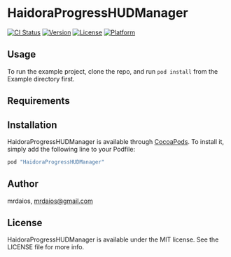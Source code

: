 # HaidoraProgressHUDManager

[![CI Status](http://img.shields.io/travis/mrdaios/HaidoraProgressHUDManager.svg?style=flat)](https://travis-ci.org/mrdaios/HaidoraProgressHUDManager)
[![Version](https://img.shields.io/cocoapods/v/HaidoraProgressHUDManager.svg?style=flat)](http://cocoapods.org/pods/HaidoraProgressHUDManager)
[![License](https://img.shields.io/cocoapods/l/HaidoraProgressHUDManager.svg?style=flat)](http://cocoapods.org/pods/HaidoraProgressHUDManager)
[![Platform](https://img.shields.io/cocoapods/p/HaidoraProgressHUDManager.svg?style=flat)](http://cocoapods.org/pods/HaidoraProgressHUDManager)

## Usage

To run the example project, clone the repo, and run `pod install` from the Example directory first.

## Requirements

## Installation

HaidoraProgressHUDManager is available through [CocoaPods](http://cocoapods.org). To install
it, simply add the following line to your Podfile:

```ruby
pod "HaidoraProgressHUDManager"
```

## Author

mrdaios, mrdaios@gmail.com

## License

HaidoraProgressHUDManager is available under the MIT license. See the LICENSE file for more info.
